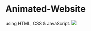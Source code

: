 # Animated-Website
using HTML, CSS &amp; JavaScript.
<img src="https://res.cloudinary.com/dtewdmi1w/image/upload/v1654962782/avatars/Screenshot_407_cpzf4i.png" />
